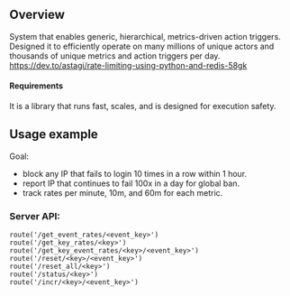 ## Overview
System that enables generic, hierarchical, metrics-driven action triggers. Designed it to efficiently operate on many millions of 
unique actors and thousands of unique metrics and action triggers per day.
https://dev.to/astagi/rate-limiting-using-python-and-redis-58gk

#### Requirements
It is a library that runs fast, scales, and is designed for execution safety.

## Usage example

Goal: 
 - block any IP that fails to login 10 times in a row within 1 hour.
 - report IP that continues to fail 100x in a day for global ban.
 - track rates per minute, 10m, and 60m for each metric.

### Server API:

```
route('/get_event_rates/<event_key>')
route('/get_key_rates/<key>')
route('/get_key_event_rates/<key>/<event_key>')
route('/reset/<key>/<event_key>')
route('/reset_all/<key>')
route('/status/<key>')
route('/incr/<key>/<event_key>')
```
